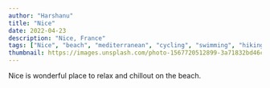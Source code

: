 ```yaml
---
author: "Harshanu"
title: "Nice"
date: 2022-04-23
description: "Nice, France"
tags: ["Nice", "beach", "mediterranean", "cycling", "swimming", "hiking", "surfing", "travel"]
thumbnail: https://images.unsplash.com/photo-1567720512899-3a71832bd46c?ixlib=rb-1.2.1&ixid=MnwxMjA3fDB8MHxwaG90by1wYWdlfHx8fGVufDB8fHx8&auto=format&fit=crop&w=1373&q=80
---
```


Nice is wonderful place to relax and chillout on the beach. 